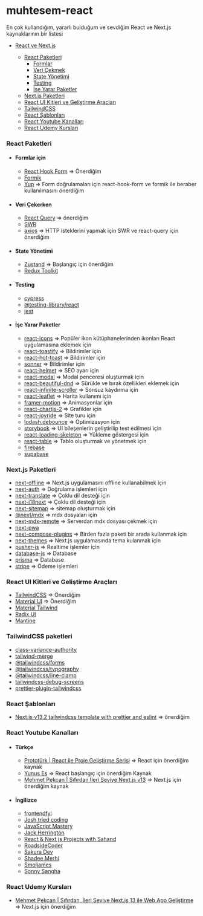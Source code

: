 # muhtesem-react

En çok kullandığım, yararlı bulduğum ve sevdiğim React ve Next.js kaynaklarının bir listesi

- [React ve Next.js](#react)

    - [React Paketleri](#react-paketleri)
        - [Formlar](#formlar-için)
        - [Veri Çekmek](#veri-çekerken)
        - [State Yönetimi](#state-yönetimi)
        - [Testing](#testing)
        - [İşe Yarar Paketler](#i̇şe-yarar-paketler)
    - [Next.js Paketleri](#nextjs-paketleri)
    - [React UI Kitleri ve Geliştirme Araçları](#react-ui-kitleri-ve-geliştirme-araçları)
    - [TailwindCSS](#tailwindcss-paketleri)
    - [React Şablonları](#react-şablonları)
    - [React Youtube Kanalları](#react-youtube-kanalları)
    - [React Udemy Kursları](#react-udemy-kursları)
### React Paketleri


- #### Formlar için
    - [React Hook Form](https://react-hook-form.com/) => Önerdiğim
    - [Formik](https://formik.org/)
    - [Yup](https://github.com/jquense/yup) => Form doğrulamaları için react-hook-form ve formik ile beraber kullanılmasını önerdiğim


- #### Veri Çekerken
    - [React Query](https://tanstack.com/query/v3/) => önerdiğim
    - [SWR](https://swr.vercel.app/)
    - [axios]() => HTTP isteklerini yapmak için SWR ve react-query için önerdiğim


- #### State Yönetimi
    - [Zustand](https://github.com/pmndrs/zustand) => Başlangıç için önerdiğim
    - [Redux Toolkit](https://redux-toolkit.js.org/)


- #### Testing
    - [cypress](https://docs.cypress.io/guides/overview/why-cypress)
    - [@testing-library/react](https://testing-library.com/docs/react-testing-library/intro/)
    - [jest](https://jestjs.io/)


- #### İşe Yarar Paketler
   - [react-icons](https://react-icons.github.io/react-icons/) => Popüler ikon kütüphanelerinden ikonları React uygulamasına eklemek için
   - [react-toastify](https://www.npmjs.com/package/react-toastify) => Bildirimler için
   - [react-hot-toast](https://react-hot-toast.com/) => Bildirimler için
   - [sonner](https://github.com/emilkowalski/sonner) => Bildirimler için
   - [react-helmet](https://www.npmjs.com/package/react-helmet) => SEO ayarı için
   - [react-modal](https://www.npmjs.com/package/react-modal) => Modal penceresi oluşturmak için
   - [react-beautiful-dnd](https://github.com/atlassian/react-beautiful-dnd) => Sürükle ve bırak özellikleri eklemek için
   - [react-infinite-scroller](https://www.npmjs.com/package/react-infinite-scroller) => Sonsuz kaydırma için
   - [react-leaflet](https://react-leaflet.js.org/) => Harita kullanımı için
   - [framer-motion](https://www.framer.com/motion/) => Animasyonlar için
   - [react-chartjs-2](https://react-chartjs-2.js.org/) => Grafikler için
   - [react-joyride](https://react-joyride.com/) => Site turu için
   - [lodash.debounce](https://www.npmjs.com/package/lodash.debounce) => Optimizasyon için
   - [storybook](https://storybook.js.org/docs/react/writing-docs/docs-page) => UI bileşenlerin geliştirilip test edilmesi için
   - [react-loading-skeleton](https://www.npmjs.com/package/react-loading-skeleton) => Yükleme göstergesi için
   - [react-table](https://react-table-v7.tanstack.com/) => Tablo oluşturmak ve yönetmek için
   - [firebase](https://firebase.google.com/docs/web/setup?hl=tr)
   - [supabase](https://supabase.com/docs)
### Next.js Paketleri
- [next-offline](https://www.npmjs.com/package/next-offline) => Next.js uygulamasını offline kullanabilmek için
- [next-auth](https://next-auth.js.org/) => Doğrulama işlemleri için
- [next-translate](https://github.com/aralroca/next-translate) => Çoklu dil desteği için
- [next-i18next](https://github.com/i18next/next-i18next) => Çoklu dil desteği için
- [next-sitemap](https://www.npmjs.com/package/next-sitemap) => sitemap oluşturmak için
- [@next/mdx](https://nextjs.org/docs/advanced-features/using-mdx) => mdx dosyaları için
- [next-mdx-remote](https://github.com/hashicorp/next-mdx-remote#react-server-components-rsc--nextjs-app-directory-support) => Serverdan mdx dosyası çekmek için
- [next-pwa](https://www.npmjs.com/package/next-pwa)
- [next-compose-plugins](https://www.npmjs.com/package/next-compose-plugins) => Birden fazla paketi bir arada kullanmak için
- [next-themes](next-themes) => Next.js uygulamasında tema kulanmak için
- [pusher-js](https://pusher.com/) => Realtime işlemler için
- [database-js](https://www.npmjs.com/package/database-js) => Database
- [prisma](https://www.prisma.io/) => Database
- [stripe](https://www.npmjs.com/package/stripe) => Ödeme işlemleri

### React UI Kitleri ve Geliştirme Araçları
- [TailwindCSS](https://tailwindcss.com/) => Önerdiğim
- [Material UI](https://mui.com/) => Önerdiğim
- [Material Tailwind](https://www.material-tailwind.com/)
- [Radix UI](https://www.radix-ui.com/)
- [Mantine](https://mantine.dev/)


### TailwindCSS paketleri
- [class-variance-authority](https://cva.style/docs)
- [tailwind-merge](https://www.npmjs.com/package/tailwind-merge)
- [@tailwindcss/forms](https://github.com/tailwindlabs/tailwindcss-forms)
- [@tailwindcss/typography](https://tailwindcss.com/docs/typography-plugin)
- [@tailwindcss/line-clamp](https://www.npmjs.com/package/@tailwindcss/line-clamp)
- [tailwindcss-debug-screens](https://www.npmjs.com/package/tailwindcss-debug-screens)
- [prettier-plugin-tailwindcss](https://github.com/tailwindlabs/prettier-plugin-tailwindcss)


### React Şablonları
- [Next.js v13.2 tailwindcss template with prettier and eslint](https://github.com/dukeofsoftware/next-project-starter) => önerdiğim


### React Youtube Kanalları
- #### Türkçe
    - [Prototürk | React ile Proje Geliştirme Serisi](https://www.youtube.com/watch?v=slVS7QNsSk8&list=PLfAfrKyDRWrGXWpnJdyC4yXIW6v-PcFu-) => React için önerdiğim  kaynak
    - [Yunus Eş](https://www.youtube.com/@YunusEs) => React başlangıç için önerdiğim  Kaynak
    - [Mehmet Pekcan | Sıfırdan İleri Seviye Next.js v13](https://www.youtube.com/watch?v=QLFahNliOW0&list=PLf3cxVeAm439RsaHrGACExl3o060pM7W2)  => Next.js için önerdiğim  kaynak
- #### İngilizce
    - [frontendfyi](https://www.youtube.com/@frontendfyi)
    - [Josh tried coding](https://www.youtube.com/@joshtriedcoding)
    - [JavaScript Mastery](https://www.youtube.com/@javascriptmastery)
    - [Jack Herrington](https://www.youtube.com/@jherr)
    - [React & Next js Projects with Sahand](https://www.youtube.com/@reactproject)
    - [RoadsideCoder](https://www.youtube.com/@RoadsideCoder/videos)
    - [Sakura Dev](https://www.youtube.com/@SakuraDev)
    - [Shadee Merhi](https://www.youtube.com/@shadmerhi)
    - [Smoljames](https://www.youtube.com/@Smoljames)
    - [Sonny Sangha](https://www.youtube.com/@SonnySangha)

### React Udemy Kursları
- [Mehmet Pekcan | Sıfırdan, İleri Seviye Next.js 13 ile Web App Geliştirme
 ](https://www.udemy.com/course/sifirdan-ileri-seviye-nextjs-13-ile-web-app-gelistirme/) => Next.js için önerdiğim
